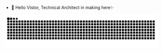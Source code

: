 - 👋 Hello Vistor, Technical Architect in making here✨
<p align="center">
  <img src="https://raw.githubusercontent.com/thyAnupam/thyAnupam/output/github-contribution-grid-snake.svg" alt="snake"></center>
</p>
<!---
thyAnupam/thyAnupam is a ✨ special ✨ repository because its `README.md` (this file) appears on your GitHub profile.
You can click the Preview link to take a look at your changes.
--->
